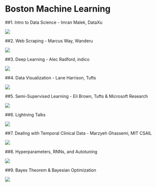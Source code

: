**Boston Machine Learning**
===================

##1. Intro to Data Science - Imran Malek, DataXu

<a href="https://github.com/gwulfs/bostonml/tree/master/1.%20intro"><img src="http://i.imgur.com/0wJnjgZ.png"></a>

##2. Web Scraping - Marcus Way, Wanderu

<a href="https://github.com/gwulfs/bostonml/tree/master/2.%20scraping"><img src="http://i.imgur.com/TiOGQv6.png"></a>

##3. Deep Learning - Alec Radford, indico

<a href="https://github.com/gwulfs/bostonml/tree/master/3.%20deep%20learning"><img src="http://i.imgur.com/L3lOfoH.png"></a>

##4. Data Visualization - Lane Harrison, Tufts

<a href="https://github.com/gwulfs/bostonml/tree/master/4.%20data%20visualization"><img src="http://i.imgur.com/mk1eQ24.jpg"></a>

##5. Semi-Supervised Learning - Eli Brown, Tufts & Microsoft Research

<a href="https://github.com/gwulfs/bostonml/tree/master/5.%20semi-supervised%20learning"><img src="http://i.imgur.com/kJzIJdi.png"></a>

##6. Lightning Talks

<a href="https://github.com/gwulfs/bostonml/tree/master/6.%20lightning%20talks"><img src="http://i.imgur.com/AWUeSdN.png"></a>

##7. Dealing with Temporal Clinical Data - Marzyeh Ghassemi, MIT CSAIL

<a href="https://github.com/gwulfs/bostonml/tree/master/7.%20dealing%20with%20temporal%20clinical%20data"><img src="http://i.imgur.com/bTLzIfm.png"></a>

##8. Hyperparameters, RNNs, and Autotuning

<a href="https://github.com/gwulfs/bostonml/tree/master/8.%20hyperparameters%2C%20RNNs%2C%20and%20autotuning"><img src="http://i.imgur.com/FQTXYEZ.png"></a>

##9. Bayes Theorem & Bayesian Optimization

<a href="https://github.com/gwulfs/bostonml/tree/master/8.%20hyperparameters%2C%20RNNs%2C%20and%20autotuning"><img src="http://i.imgur.com/LstDLV1.jpg"></a>
